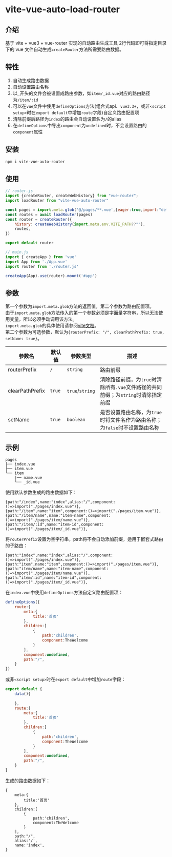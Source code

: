 # vite-vue-auto-load-router
## 介绍
基于 vite + vue3 + vue-router 实现的自动路由生成工具
2行代码即可将指定目录下的 vue 文件自动生成`createRouter`方法所需要路由数据。


## 特性
1. 自动生成路由数据
2. 自动设置路由名称
3. 以`_`开头的文件会被设置成路由参数，如`item/_id.vue`对应的路由路径为`/item/:id`
4. 可以在`vue`文件中使用`defineOptions`方法(组合式api、`vue3.3+`，或非`<script setup>`时在`export default`中增加`route`字段)自定义路由配置项
5. 清除前缀后路径为`index`的路由会自动设置名为`/`的alias
6. 在`defineOptions`中导出`component`为`undefined`时，不会设置路由的`component`属性

## 安装
```bash
npm i vite-vue-auto-router
```
## 使用

```javascript
// router.js
import {createRouter, createWebHistory} from "vue-router";
import loadRouter from "vite-vue-auto-router"

const pages = import.meta.glob('@/pages/**.vue',{eager:true,import:"default"})
const routes = await loadRouter(pages)
const router = createRouter({
    history: createWebHistory(import.meta.env.VITE_PATH??""),
    routes,
})

export default router
```
```javascript
// main.js
import { createApp } from 'vue'
import App from './App.vue'
import router from './router.js'

createApp(App).use(router).mount('#app')
```

## 参数
第一个参数为`import.meta.glob`方法的返回值，第二个参数为路由配置项。  
由于`import.meta.glob`方法传入的第一个参数必须是字面量字符串，所以无法使用变量，所以必须手动调用该方法。  
`import.meta.glob`的具体使用请参阅[vite文档](https://cn.vitejs.dev/guide/features.html#glob-import)。  
第二个参数为可选参数，默认为`{routerPrefix: "/", clearPathPrefix: true, setName: true}`。  

| 参数名             | 默认值    | 参数类型            | 描述                                                  |
|-----------------|--------|-----------------|-----------------------------------------------------|
| routerPrefix    | `/`    | `string`        | 路由前缀                                                |
| clearPathPrefix | `true` | `true`/`string` | 清除路径前缀，为`true`时清除所有`.vue`文件路径的共同前缀；为`string`时清除指定前缀 |
| setName         | `true` | `boolean`       | 是否设置路由名称，为`true`时将文件名作为路由名称；为`false`时不设置路由名称        |

## 示例
```
pages
├── index.vue
├── item.vue
└── item
    |── name.vue
    └── _id.vue
```
使用默认参数生成的路由数据如下：
```
{path:"/index",name:"index",alias:"/",component:()=>import("./pages/index.vue")},
{path:"/item",name:"item",component:()=>import("./pages/item.vue")},
{path:"/item/name",name:"item-name",component:()=>import("./pages/item/name.vue")},
{path:"/item/:id",name:"item-id",component:()=>import("./pages/item/_id.vue")},
```
将`routerPrefix`设置为空字符串，path将不会自动添加前缀，适用于嵌套式路由的子路由：
```
{path:"index",name:"index",alias:"/",component:()=>import("./pages/index.vue")},
{path:"item",name:"item",component:()=>import("./pages/item.vue")},
{path:"item/name",name:"item-name",component:()=>import("./pages/item/name.vue")},
{path:"item/:id",name:"item-id",component:()=>import("./pages/item/_id.vue")},
```
在`index.vue`中使用`defineOptions`方法自定义路由配置项：
```javascript
defineOptions({
    route:{
        meta:{
            title:'首页'
        },
        children:[
            {
                path:'children',
                component:TheWelcome
            }
        ],
        component:undefined,
        path:"/",
    }
})
```
或非`<script setup>`时在`export default`中增加`route`字段：
```javascript
export default {
    data(){
        
    },
    route:{
        meta:{
            title:'首页'
        },
        children:[
            {
                path:'children',
                component:TheWelcome
            }
        ],
        component:undefined,
        path:"/",
    }
}
```
生成的路由数据如下：
```
{
    meta:{
        title:'首页'
    },
    children:[
        {
            path:'children',
            component:TheWelcome
        }
    ],
    path:"/",
    alias:'/',
    name:'index',
}
```